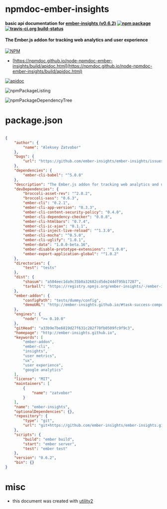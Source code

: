 # npmdoc-ember-insights

#### basic api documentation for  [ember-insights (v0.6.2)](http://ember-insights.github.io)  [![npm package](https://img.shields.io/npm/v/npmdoc-ember-insights.svg?style=flat-square)](https://www.npmjs.org/package/npmdoc-ember-insights) [![travis-ci.org build-status](https://api.travis-ci.org/npmdoc/node-npmdoc-ember-insights.svg)](https://travis-ci.org/npmdoc/node-npmdoc-ember-insights)

#### The Ember.js addon for tracking web analytics and user experience

[![NPM](https://nodei.co/npm/ember-insights.png?downloads=true&downloadRank=true&stars=true)](https://www.npmjs.com/package/ember-insights)

- [https://npmdoc.github.io/node-npmdoc-ember-insights/build/apidoc.html](https://npmdoc.github.io/node-npmdoc-ember-insights/build/apidoc.html)

[![apidoc](https://npmdoc.github.io/node-npmdoc-ember-insights/build/screenCapture.buildCi.browser.%252Ftmp%252Fbuild%252Fapidoc.html.png)](https://npmdoc.github.io/node-npmdoc-ember-insights/build/apidoc.html)

![npmPackageListing](https://npmdoc.github.io/node-npmdoc-ember-insights/build/screenCapture.npmPackageListing.svg)

![npmPackageDependencyTree](https://npmdoc.github.io/node-npmdoc-ember-insights/build/screenCapture.npmPackageDependencyTree.svg)



# package.json

```json

{
    "author": {
        "name": "Aleksey Zatvobor"
    },
    "bugs": {
        "url": "https://github.com/ember-insights/ember-insights/issues"
    },
    "dependencies": {
        "ember-cli-babel": "^5.0.0"
    },
    "description": "The Ember.js addon for tracking web analytics and user experience",
    "devDependencies": {
        "broccoli-asset-rev": "^2.0.2",
        "broccoli-sass": "0.6.3",
        "ember-cli": "0.2.1",
        "ember-cli-app-version": "0.3.3",
        "ember-cli-content-security-policy": "0.4.0",
        "ember-cli-dependency-checker": "0.0.8",
        "ember-cli-htmlbars": "0.7.4",
        "ember-cli-ic-ajax": "0.1.1",
        "ember-cli-inject-live-reload": "^1.3.0",
        "ember-cli-mocha": "^0.5.0",
        "ember-cli-uglify": "1.0.1",
        "ember-data": "1.0.0-beta.16",
        "ember-disable-prototype-extensions": "^1.0.0",
        "ember-export-application-global": "^1.0.2"
    },
    "directories": {
        "test": "tests"
    },
    "dist": {
        "shasum": "a504eec1da9c35b0a32682cd5de244df95b17287",
        "tarball": "https://registry.npmjs.org/ember-insights/-/ember-insights-0.6.2.tgz"
    },
    "ember-addon": {
        "configPath": "tests/dummy/config",
        "demoURL": "http://ember-insights.github.io/#task-success-component"
    },
    "engines": {
        "node": ">= 0.10.0"
    },
    "gitHead": "a33b9e7be6819d27f631c282f70fb0509fc9f9c3",
    "homepage": "http://ember-insights.github.io",
    "keywords": [
        "ember-addon",
        "ember-cli",
        "insights",
        "user metrics",
        "ux",
        "user experience",
        "google analytics"
    ],
    "license": "MIT",
    "maintainers": [
        {
            "name": "zatvobor"
        }
    ],
    "name": "ember-insights",
    "optionalDependencies": {},
    "repository": {
        "type": "git",
        "url": "git+https://github.com/ember-insights/ember-insights.git"
    },
    "scripts": {
        "build": "ember build",
        "start": "ember server",
        "test": "ember test"
    },
    "version": "0.6.2",
    "bin": {}
}
```



# misc
- this document was created with [utility2](https://github.com/kaizhu256/node-utility2)
